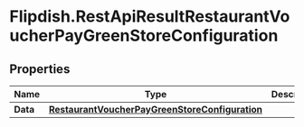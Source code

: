 # Flipdish.RestApiResultRestaurantVoucherPayGreenStoreConfiguration

## Properties

Name | Type | Description | Notes
------------ | ------------- | ------------- | -------------
**Data** | [**RestaurantVoucherPayGreenStoreConfiguration**](RestaurantVoucherPayGreenStoreConfiguration.md) |  | 


